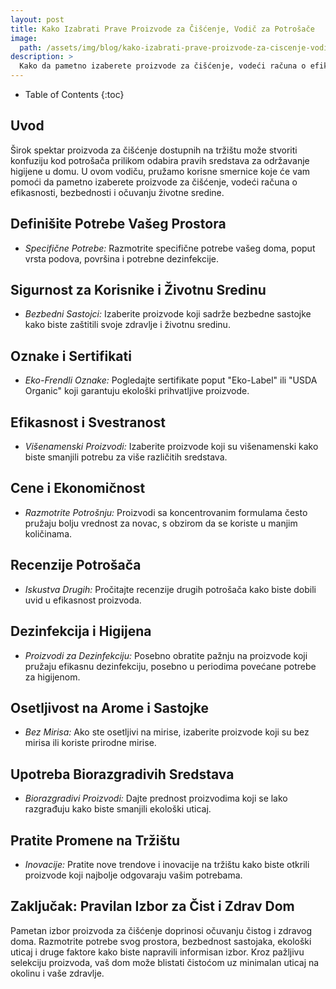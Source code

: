 ```yaml
---
layout: post
title: Kako Izabrati Prave Proizvode za Čišćenje, Vodič za Potrošače
image: 
  path: /assets/img/blog/kako-izabrati-prave-proizvode-za-ciscenje-vodic-za-potrosace_dubinsko_pranje_ba.png
description: >
  Kako da pametno izaberete proizvode za čišćenje, vodeći računa o efikasnosti, bezbednosti i očuvanju životne sredine.
---
```



- Table of Contents
{:toc}


## Uvod

Širok spektar proizvoda za čišćenje dostupnih na tržištu može stvoriti konfuziju kod potrošača prilikom odabira pravih sredstava za održavanje higijene u domu. U ovom vodiču, pružamo korisne smernice koje će vam pomoći da pametno izaberete proizvode za čišćenje, vodeći računa o efikasnosti, bezbednosti i očuvanju životne sredine.


## Definišite Potrebe Vašeg Prostora

  - *Specifične Potrebe:* Razmotrite specifične potrebe vašeg doma, poput vrsta podova, površina i potrebne dezinfekcije.


## Sigurnost za Korisnike i Životnu Sredinu

  - *Bezbedni Sastojci:* Izaberite proizvode koji sadrže bezbedne sastojke kako biste zaštitili svoje zdravlje i životnu sredinu.


## Oznake i Sertifikati

  - *Eko-Frendli Oznake:* Pogledajte sertifikate poput "Eko-Label" ili "USDA Organic" koji garantuju ekološki prihvatljive proizvode.


## Efikasnost i Svestranost

  - *Višenamenski Proizvodi:* Izaberite proizvode koji su višenamenski kako biste smanjili potrebu za više različitih sredstava.


## Cene i Ekonomičnost

  - *Razmotrite Potrošnju:* Proizvodi sa koncentrovanim formulama često pružaju bolju vrednost za novac, s obzirom da se koriste u manjim količinama.


## Recenzije Potrošača

  - *Iskustva Drugih:* Pročitajte recenzije drugih potrošača kako biste dobili uvid u efikasnost proizvoda.


## Dezinfekcija i Higijena

  - *Proizvodi za Dezinfekciju:* Posebno obratite pažnju na proizvode koji pružaju efikasnu dezinfekciju, posebno u periodima povećane potrebe za higijenom.


## Osetljivost na Arome i Sastojke

  - *Bez Mirisa:* Ako ste osetljivi na mirise, izaberite proizvode koji su bez mirisa ili koriste prirodne mirise.


## Upotreba Biorazgradivih Sredstava

  - *Biorazgradivi Proizvodi:* Dajte prednost proizvodima koji se lako razgrađuju kako biste smanjili ekološki uticaj.


##  Pratite Promene na Tržištu

  - *Inovacije:* Pratite nove trendove i inovacije na tržištu kako biste otkrili proizvode koji najbolje odgovaraju vašim potrebama.


## Zaključak: Pravilan Izbor za Čist i Zdrav Dom

Pametan izbor proizvoda za čišćenje doprinosi očuvanju čistog i zdravog doma. Razmotrite potrebe svog prostora, bezbednost sastojaka, ekološki uticaj i druge faktore kako biste napravili informisan izbor. Kroz pažljivu selekciju proizvoda, vaš dom može blistati čistoćom uz minimalan uticaj na okolinu i vaše zdravlje.